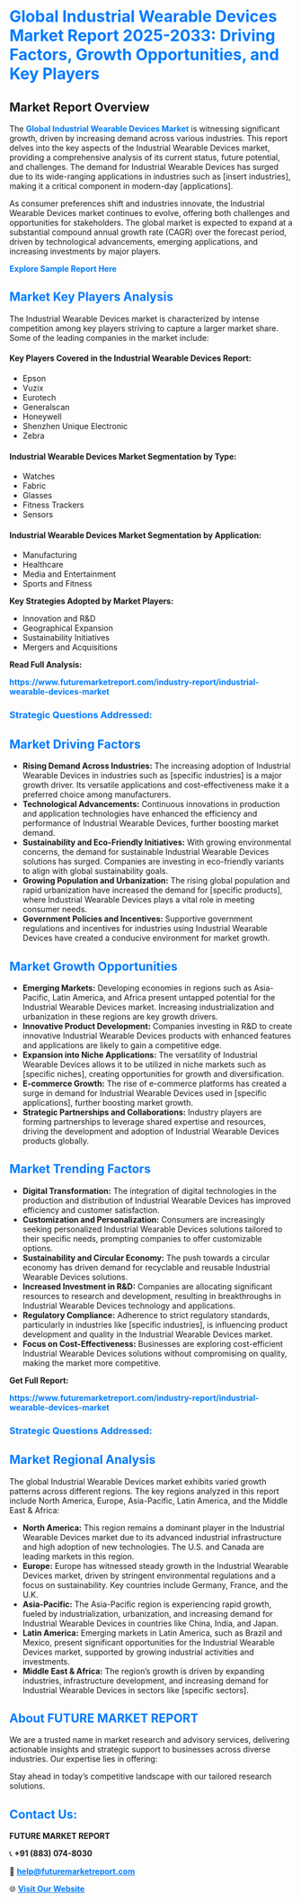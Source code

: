 <h1 style="color: #007BFF;">Global Industrial Wearable Devices Market Report 2025-2033: Driving Factors, Growth Opportunities, and Key Players</h1>

<section id="overview">
<h2>Market Report Overview</h2>
<p>The <a href="https://www.futuremarketreport.com/industry-report/industrial-wearable-devices-market" style="color: #007BFF; text-decoration: none;"><strong>Global Industrial Wearable Devices Market</strong></a> is witnessing significant growth, driven by increasing demand across various industries. This report delves into the key aspects of the Industrial Wearable Devices market, providing a comprehensive analysis of its current status, future potential, and challenges. The demand for Industrial Wearable Devices has surged due to its wide-ranging applications in industries such as [insert industries], making it a critical component in modern-day [applications].</p>
<p>As consumer preferences shift and industries innovate, the Industrial Wearable Devices market continues to evolve, offering both challenges and opportunities for stakeholders. The global market is expected to expand at a substantial compound annual growth rate (CAGR) over the forecast period, driven by technological advancements, emerging applications, and increasing investments by major players.</p>
</section>

<section id="overview">
<p><a href="https://www.futuremarketreport.com/request-sample/reportId=63333" style="color: #007BFF; text-decoration: none;"><strong>Explore Sample Report Here</strong></a></p>
</section>

<section id="key-players">
<h2 style="color: #007BFF;">Market Key Players Analysis</h2>
<p>The Industrial Wearable Devices market is characterized by intense competition among key players striving to capture a larger market share. Some of the leading companies in the market include:</p>
<h4>Key Players Covered in the Industrial Wearable Devices Report:</h4>
<ul><li>Epson</li><li>Vuzix</li><li>Eurotech</li><li>Generalscan</li><li>Honeywell</li><li>Shenzhen Unique Electronic</li><li>Zebra</li></ul>
<h4>Industrial Wearable Devices Market Segmentation by Type:</h4>
<ul><li>Watches</li><li>Fabric</li><li>Glasses</li><li>Fitness Trackers</li><li>Sensors</li></ul>

<h4>Industrial Wearable Devices Market Segmentation by Application:</h4>
<ul><li>Manufacturing</li><li>Healthcare</li><li>Media and Entertainment</li><li>Sports and Fitness</li></ul>
<p><strong>Key Strategies Adopted by Market Players:</strong></p>
<ul>
<li>Innovation and R&D</li>
<li>Geographical Expansion</li>
<li>Sustainability Initiatives</li>
<li>Mergers and Acquisitions</li>
</ul>
</section>

<section>
<p><strong>Read Full Analysis: </strong></p><a href="https://www.futuremarketreport.com/industry-report/industrial-wearable-devices-market" style="color: #007BFF; text-decoration: none;"><strong>https://www.futuremarketreport.com/industry-report/industrial-wearable-devices-market</strong></a>
<h3 style="color: #007BFF;">Strategic Questions Addressed:</h3>
</section>

<section id="driving-factors">
<h2 style="color: #007BFF;">Market Driving Factors</h2>
<ul>
<li><strong>Rising Demand Across Industries:</strong> The increasing adoption of Industrial Wearable Devices in industries such as [specific industries] is a major growth driver. Its versatile applications and cost-effectiveness make it a preferred choice among manufacturers.</li>
<li><strong>Technological Advancements:</strong> Continuous innovations in production and application technologies have enhanced the efficiency and performance of Industrial Wearable Devices, further boosting market demand.</li>
<li><strong>Sustainability and Eco-Friendly Initiatives:</strong> With growing environmental concerns, the demand for sustainable Industrial Wearable Devices solutions has surged. Companies are investing in eco-friendly variants to align with global sustainability goals.</li>
<li><strong>Growing Population and Urbanization:</strong> The rising global population and rapid urbanization have increased the demand for [specific products], where Industrial Wearable Devices plays a vital role in meeting consumer needs.</li>
<li><strong>Government Policies and Incentives:</strong> Supportive government regulations and incentives for industries using Industrial Wearable Devices have created a conducive environment for market growth.</li>
</ul>
</section>

<section id="growth-opportunities">
<h2 style="color: #007BFF;">Market Growth Opportunities</h2>
<ul>
<li><strong>Emerging Markets:</strong> Developing economies in regions such as Asia-Pacific, Latin America, and Africa present untapped potential for the Industrial Wearable Devices market. Increasing industrialization and urbanization in these regions are key growth drivers.</li>
<li><strong>Innovative Product Development:</strong> Companies investing in R&D to create innovative Industrial Wearable Devices products with enhanced features and applications are likely to gain a competitive edge.</li>
<li><strong>Expansion into Niche Applications:</strong> The versatility of Industrial Wearable Devices allows it to be utilized in niche markets such as [specific niches], creating opportunities for growth and diversification.</li>
<li><strong>E-commerce Growth:</strong> The rise of e-commerce platforms has created a surge in demand for Industrial Wearable Devices used in [specific applications], further boosting market growth.</li>
<li><strong>Strategic Partnerships and Collaborations:</strong> Industry players are forming partnerships to leverage shared expertise and resources, driving the development and adoption of Industrial Wearable Devices products globally.</li>
</ul>
</section>

<section id="trending-factors">
<h2 style="color: #007BFF;">Market Trending Factors</h2>
<ul>
<li><strong>Digital Transformation:</strong> The integration of digital technologies in the production and distribution of Industrial Wearable Devices has improved efficiency and customer satisfaction.</li>
<li><strong>Customization and Personalization:</strong> Consumers are increasingly seeking personalized Industrial Wearable Devices solutions tailored to their specific needs, prompting companies to offer customizable options.</li>
<li><strong>Sustainability and Circular Economy:</strong> The push towards a circular economy has driven demand for recyclable and reusable Industrial Wearable Devices solutions.</li>
<li><strong>Increased Investment in R&D:</strong> Companies are allocating significant resources to research and development, resulting in breakthroughs in Industrial Wearable Devices technology and applications.</li>
<li><strong>Regulatory Compliance:</strong> Adherence to strict regulatory standards, particularly in industries like [specific industries], is influencing product development and quality in the Industrial Wearable Devices market.</li>
<li><strong>Focus on Cost-Effectiveness:</strong> Businesses are exploring cost-efficient Industrial Wearable Devices solutions without compromising on quality, making the market more competitive.</li>
</ul>
</section>

<section>
<p><strong>Get Full Report: </strong></p><a href="https://www.futuremarketreport.com/industry-report/industrial-wearable-devices-market" style="color: #007BFF; text-decoration: none;"><strong>https://www.futuremarketreport.com/industry-report/industrial-wearable-devices-market</strong></a>
<h3 style="color: #007BFF;">Strategic Questions Addressed:</h3>
</section>


<section id="regional-analysis">
<h2 style="color: #007BFF;">Market Regional Analysis</h2>
<p>The global Industrial Wearable Devices market exhibits varied growth patterns across different regions. The key regions analyzed in this report include North America, Europe, Asia-Pacific, Latin America, and the Middle East & Africa:</p>
<ul>
<li><strong>North America:</strong> This region remains a dominant player in the Industrial Wearable Devices market due to its advanced industrial infrastructure and high adoption of new technologies. The U.S. and Canada are leading markets in this region.</li>
<li><strong>Europe:</strong> Europe has witnessed steady growth in the Industrial Wearable Devices market, driven by stringent environmental regulations and a focus on sustainability. Key countries include Germany, France, and the U.K.</li>
<li><strong>Asia-Pacific:</strong> The Asia-Pacific region is experiencing rapid growth, fueled by industrialization, urbanization, and increasing demand for Industrial Wearable Devices in countries like China, India, and Japan.</li>
<li><strong>Latin America:</strong> Emerging markets in Latin America, such as Brazil and Mexico, present significant opportunities for the Industrial Wearable Devices market, supported by growing industrial activities and investments.</li>
<li><strong>Middle East & Africa:</strong> The region’s growth is driven by expanding industries, infrastructure development, and increasing demand for Industrial Wearable Devices in sectors like [specific sectors].</li>
</ul>
</section>

<footer>
<h2 style="color: #007BFF;">About FUTURE MARKET REPORT</h2>
<p>We are a trusted name in market research and advisory services, delivering actionable insights and strategic support to businesses across diverse industries. Our expertise lies in offering:</p>

<p>Stay ahead in today’s competitive landscape with our tailored research solutions.</p>

<h2 style="color: #007BFF;">Contact Us:</h2>
<p><strong>FUTURE MARKET REPORT</strong></p>
<p>📞 <strong>+91 (883) 074-8030</strong></p>
<p>📧 <strong><a href="mailto:help@futuremarketreport.com" style="color: #007BFF;">help@futuremarketreport.com</a></strong></p>
<p>🌐 <strong><a href="https://www.futuremarketreport.com/" style="color: #007BFF;">Visit Our Website</a></strong></p>
</footer>